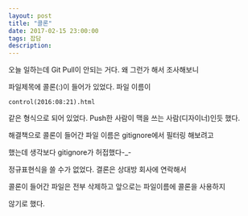 ```yaml
---
layout: post
title: "콜론"
date: 2017-02-15 23:00:00
tags: 잡담
description: 
---
```


오늘 일하는데 Git Pull이 안되는 거다. 왜 그런가 해서 조사해보니

파일제목에 콜론(:)이 들어가 있었다. 파일 이름이 

`control(2016:08:21).html`

같은 형식으로 되어 있었다.
Push한 사람이 맥을 쓰는 사람(디자이너)인듯 했다.

해결책으로 콜론이 들어간 파일 이름은 gitignore에서 필터링 해보려고

했는데 생각보다 gitignore가 허접했다-_-

정규표현식을 쓸 수가 없었다. 결론은 상대방 회사에 연락해서 

콜론이 들어간 파일은 전부 삭제하고 앞으로는 파일이름에 콜론을 사용하지

않기로 했다. 